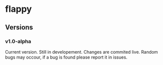 # flappy

## Versions

### v1.0-alpha
Current version. Still in developement. Changes are commited live. Random bugs may occour, if a bug is found please report it in issues. 
